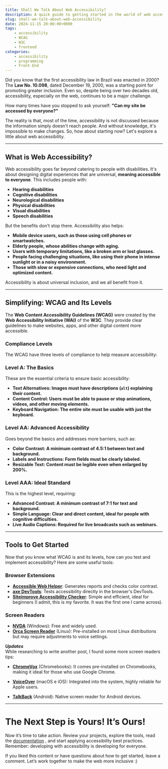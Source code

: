 ```yaml
---
title: Shall We Talk About Web Accessibility?
description: A quick guide to getting started in the world of web accessibility
slug: shall-we-talk-about-web-accessibility
date: 2024-11-15 20:00:00+0000
tags: 
    - accessibility
    - WCAG
    - W3C
    - frontend
categories:
    - accessibility
    - programming
    - Front-End
---
```


Did you know that the first accessibility law in Brazil was enacted in 2000? The **Law No. 10.098**, dated December 19, 2000, was a starting point for promoting greater inclusion. Even so, despite being over two decades old, accessibility, especially on the web, continues to be a major challenge.

How many times have you stopped to ask yourself: **"Can my site be accessed by everyone?"**

The reality is that, most of the time, accessibility is not discussed because the information simply doesn't reach people. And without knowledge, it's impossible to make changes. So, how about starting now? Let's explore a little about web accessibility.

---

## What is Web Accessibility?

Web accessibility goes far beyond catering to people with disabilities. It's about designing digital experiences that are universal, **meaning accessible to everyone**. This includes people with:

- **Hearing disabilities**
- **Cognitive disabilities**
- **Neurological disabilities**
- **Physical disabilities**
- **Visual disabilities**
- **Speech disabilities**

But the benefits don't stop there. Accessibility also helps:

- **Mobile device users, such as those using cell phones or smartwatches.**
- **Elderly people, whose abilities change with aging.**
- **Users with temporary limitations, like a broken arm or lost glasses.**
- **People facing challenging situations, like using their phone in intense sunlight or in a noisy environment.**
- **Those with slow or expensive connections, who need light and optimized content.**

Accessibility is about universal inclusion, and we all benefit from it.

---

## Simplifying: WCAG and Its Levels

The **Web Content Accessibility Guidelines (WCAG)** were created by the **Web Accessibility Initiative (WAI)** of the **W3C**. They provide clear guidelines to make websites, apps, and other digital content more accessible.

### Compliance Levels
The WCAG have three levels of compliance to help measure accessibility:

### **Level A**: The Basics
These are the essential criteria to ensure basic accessibility:
- **Text Alternatives: Images must have descriptions (`alt`) explaining their content.**
- **Content Control: Users must be able to pause or stop animations, videos, and other moving elements.**
- **Keyboard Navigation: The entire site must be usable with just the keyboard.**

### **Level AA**: Advanced Accessibility
Goes beyond the basics and addresses more barriers, such as:
- **Color Contrast: A minimum contrast of 4.5:1 between text and background.**
- **Labels and Instructions: Form fields must be clearly labeled.**
- **Resizable Text: Content must be legible even when enlarged by 200%.**

### **Level AAA**: Ideal Standard
This is the highest level, requiring:
- **Advanced Contrast: A minimum contrast of 7:1 for text and background.**
- **Simple Language: Clear and direct content, ideal for people with cognitive difficulties.**
- **Live Audio Captions: Required for live broadcasts such as webinars.**

---

## Tools to Get Started

Now that you know what WCAG is and its levels, how can you test and implement accessibility? Here are some useful tools:

### **Browser Extensions**  
- **[Accessible Web Helper](https://chromewebstore.google.com/detail/accessible-web-helper/gdnpkbipbholkoaggmlblpbmgemddbgb)**: Generates reports and checks color contrast.
- **[axe DevTools](https://chromewebstore.google.com/detail/axe-devtools-web-accessib/lhdoppojpmngadmnindnejefpokejbdd)**: Tests accessibility directly in the browser's DevTools.
- **[Siteimprove Accessibility Checker](https://chromewebstore.google.com/detail/siteimprove-accessibility/djcglbmbegflehmbfleechkjhmedcopn)**: Simple and efficient, ideal for beginners (I admit, this is my favorite. It was the first one I came across).

### **Screen Readers**  
- **[NVDA](https://www.nvaccess.org/download/)** (Windows): Free and widely used. 
- **[Orca Screen Reader](https://help.gnome.org/users/orca/stable/index.html.en)** (Linux): Pre-installed on most Linux distributions but may require adjustments to voice settings.

**_Updates_**  
While researching to write another post, I found some more screen readers tips:
- **[ChromeVox](https://support.google.com/chromebook/answer/7031755)** (Chromebooks): It comes pre-installed on Chromebooks, making it ideal for those who use Google Chrome.

- **[VoiceOver](https://www.apple.com/accessibility/vision/)** (macOS e iOS):  Integrated into the system, highly reliable for Apple users.

- **[TalkBack](https://play.google.com/store/apps/details?id=com.google.android.marvin.talkback)** (Android): Native screen reader for Android devices.

---

# The Next Step is Yours! It’s Ours!

Now it’s time to take action. Review your projects, explore the tools, read the [documentation](https://www.w3.org/TR/WCAG21/) , and start applying accessibility best practices. Remember: developing with accessibility is developing for everyone.

If you liked this content or have questions about how to get started, leave a comment. Let’s work together to make the web more inclusive :)
